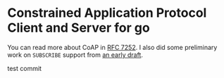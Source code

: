# Constrained Application Protocol Client and Server for go

You can read more about CoAP in [RFC 7252][coap].  I also did
some preliminary work on `SUBSCRIBE` support from
[an early draft][shelby].

[shelby]: http://tools.ietf.org/html/draft-shelby-core-coap-01
[coap]: http://tools.ietf.org/html/rfc7252

test commit

